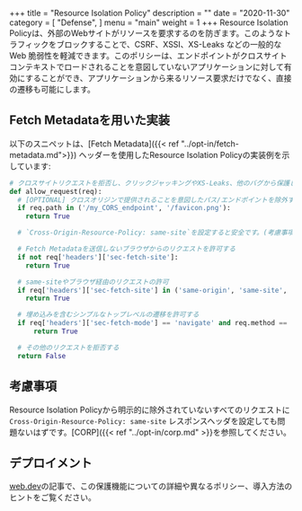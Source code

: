 +++
title = "Resource Isolation Policy"
description = ""
date = "2020-11-30"
category = [
    "Defense",
]
menu = "main"
weight = 1
+++
Resource Isolation Policyは、外部のWebサイトがリソースを要求するのを防ぎます。このようなトラフィックをブロックすることで、CSRF、XSSI、XS-Leaks などの一般的な Web 脆弱性を軽減できます。このポリシーは、エンドポイントがクロスサイトコンテキストでロードされることを意図していないアプリケーションに対して有効にすることができ、アプリケーションから来るリソース要求だけでなく、直接の遷移も可能にします。

## Fetch Metadataを用いた実装

以下のスニペットは、[Fetch Metadata]({{< ref "../opt-in/fetch-metadata.md">}}) ヘッダーを使用したResource Isolation Policyの実装例を示しています:

```py
# クロスサイトリクエストを拒否し、クリックジャッキングやXS-Leaks、他のバグから保護します
def allow_request(req):
  # [OPTIONAL] クロスオリジンで提供されることを意図したパス/エンドポイントを除外する。
  if req.path in ('/my_CORS_endpoint', '/favicon.png'):
    return True

  # `Cross-Origin-Resource-Policy: same-site`を設定すると安全です。(考慮事項参照)

  # Fetch Metadataを送信しないブラウザからのリクエストを許可する
  if not req['headers']['sec-fetch-site']:
    return True

  # same-siteやブラウザ経由のリクエストの許可
  if req['headers']['sec-fetch-site'] in ('same-origin', 'same-site', 'none'):
    return True

  # 埋め込みを含むシンプルなトップレベルの遷移を許可する
  if req['headers']['sec-fetch-mode'] == 'navigate' and req.method == 'GET':
      return True

  # その他のリクエストを拒否する
  return False
```

## 考慮事項
Resource Isolation Policyから明示的に除外されていないすべてのリクエストに `Cross-Origin-Resource-Policy: same-site` レスポンスヘッダを設定しても問題ないはずです。[CORP]({{< ref "../opt-in/corp.md" >}}を参照してください。

## デプロイメント

[web.dev](https://web.dev/fetch-metadata/)の記事で、この保護機能についての詳細や異なるポリシー、導入方法のヒントをご覧ください。
